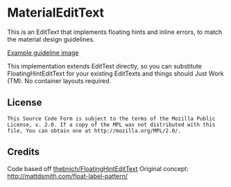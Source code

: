 MaterialEditText
====================
This is an EditText that implements floating hints and inline errors, to match the material design guidelines.

[Example guideline image][example]

This implementation extends EditText directly, so you can substitute FloatingHintEditText for your existing EditTexts and things should Just Work (TM). No container layouts required.

License
-------

    This Source Code Form is subject to the terms of the Mozilla Public
    License, v. 2.0. If a copy of the MPL was not distributed with this
    file, You can obtain one at http://mozilla.org/MPL/2.0/.

[example]: http://material-design.storage.googleapis.com/publish/v_2/material_ext_publish/0Bx4BSt6jniD7TjdLdmlic3BsRUk/patterns_errors_userinput12.png
 
Credits
-------
Code based off [thebnich/FloatingHintEditText][fork]
Original concept: http://mattdsmith.com/float-label-pattern/

[fork]: https://github.com/thebnich/FloatingHintEditText
